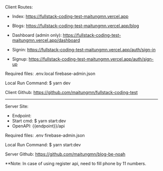 Client Routes:

+ Index: https://fullstack-coding-test-maitungmn.vercel.app

+ Blogs: https://fullstack-coding-test-maitungmn.vercel.app/blog

+ Dashboard (admin only): https://fullstack-coding-test-maitungmn.vercel.app/dashboard

+ Signin: https://fullstack-coding-test-maitungmn.vercel.app/auth/sign-in

+ Signup: https://fullstack-coding-test-maitungmn.vercel.app/auth/sign-up

Required files:
.env.local
firebase-admin.json

Local Run Command:
$ yarn dev

Client Github: https://github.com/maitungmn/fullstack-coding-test

--------------------

Server Site:
+ Endpoint: 
+ Start cmd: $ yarn start:dev
+ OpenAPI: {{endpoint}}/api

Required files:
.env
firebase-admin.json

Local Run Command:
$ yarn start:dev

Server Github: https://github.com/maitungmn/blog-be-noah

**Note:
In case of using register api, need to fill phone by 11 numbers.
